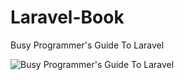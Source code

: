 # Laravel-Book
Busy Programmer's Guide To Laravel

![Busy Programmer's Guide To Laravel](http://res.cloudinary.com/dfgpl2uz0/image/upload/v1499435739/Laravel%20Book/Screenshot_from_2017-07-07_18-53-28.png "Busy Programmer's Guide To Laravel")
